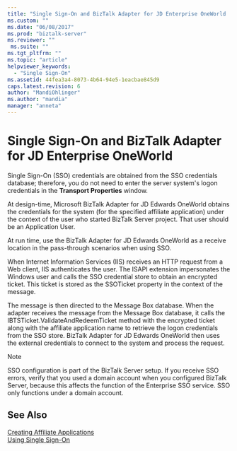 ```yaml
---
title: "Single Sign-On and BizTalk Adapter for JD Enterprise OneWorld | Microsoft Docs"
ms.custom: ""
ms.date: "06/08/2017"
ms.prod: "biztalk-server"
ms.reviewer: ""
 ms.suite: ""
ms.tgt_pltfrm: ""
ms.topic: "article"
helpviewer_keywords: 
  - "Single Sign-On"
ms.assetid: 44fea3a4-8073-4b64-94e5-1eacbae845d9
caps.latest.revision: 6
author: "MandiOhlinger"
ms.author: "mandia"
manager: "anneta"
---
```

# Single Sign-On and BizTalk Adapter for JD Enterprise OneWorld
Single Sign-On (SSO) credentials are obtained from the SSO credentials database; therefore, you do not need to enter the server system's logon credentials in the **Transport Properties** window.  
  
 At design-time, Microsoft BizTalk Adapter for JD Edwards OneWorld obtains the credentials for the system (for the specified affiliate application) under the context of the user who started BizTalk Server project. That user should be an Application User.  
  
 At run time, use the BizTalk Adapter for JD Edwards OneWorld as a receive location in the pass-through scenarios when using SSO.  
  
 When Internet Information Services (IIS) receives an HTTP request from a Web client, IIS authenticates the user. The ISAPI extension impersonates the Windows user and calls the SSO credential store to obtain an encrypted ticket. This ticket is stored as the SSOTicket property in the context of the message.  
  
 The message is then directed to the Message Box database. When the adapter receives the message from the Message Box database, it calls the IBTSTicket.ValidateAndRedeemTicket method with the encrypted ticket along with the affiliate application name to retrieve the logon credentials from the SSO store. BizTalk Adapter for JD Edwards OneWorld then uses the external credentials to connect to the system and process the request.  
  
> [!NOTE]
>  SSO configuration is part of the BizTalk Server setup. If you receive SSO errors, verify that you used a domain account when you configured BizTalk Server, because this affects the function of the Enterprise SSO service. SSO only functions under a domain account.  
  
## See Also  
 [Creating Affiliate Applications](../core/creating-affiliate-applications3.md)   
 [Using Single Sign-On](../core/using-single-sign-on3.md)